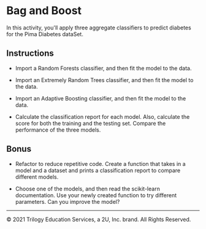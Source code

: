 # Bag and Boost

In this activity, you'll apply three aggregate classifiers to predict diabetes for the Pima Diabetes dataSet.

## Instructions

* Import a Random Forests classifier, and then fit the model to the data.

* Import an Extremely Random Trees classifier, and then fit the model to the data.

* Import an Adaptive Boosting classifier, and then fit the model to the data.

* Calculate the classification report for each model. Also, calculate the score for both the training and the testing set. Compare the performance of the three models.

## Bonus

* Refactor to reduce repetitive code. Create a function that takes in a model and a dataset and prints a classification report to compare different models.

* Choose one of the models, and then read the scikit-learn documentation. Use your newly created function to try different parameters. Can you improve the model?

---

© 2021 Trilogy Education Services, a 2U, Inc. brand. All Rights Reserved.
